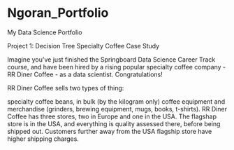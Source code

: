 # Ngoran_Portfolio
My Data Science Portfolio

Project 1:  Decision Tree Specialty Coffee Case Study

Imagine you've just finished the Springboard Data Science Career Track course, and have been hired by a rising popular specialty coffee company - RR Diner Coffee - as a data scientist. Congratulations!

RR Diner Coffee sells two types of thing:

specialty coffee beans, in bulk (by the kilogram only)
coffee equipment and merchandise (grinders, brewing equipment, mugs, books, t-shirts).
RR Diner Coffee has three stores, two in Europe and one in the USA. The flagshap store is in the USA, and everything is quality assessed there, before being shipped out. Customers further away from the USA flagship store have higher shipping charges.




